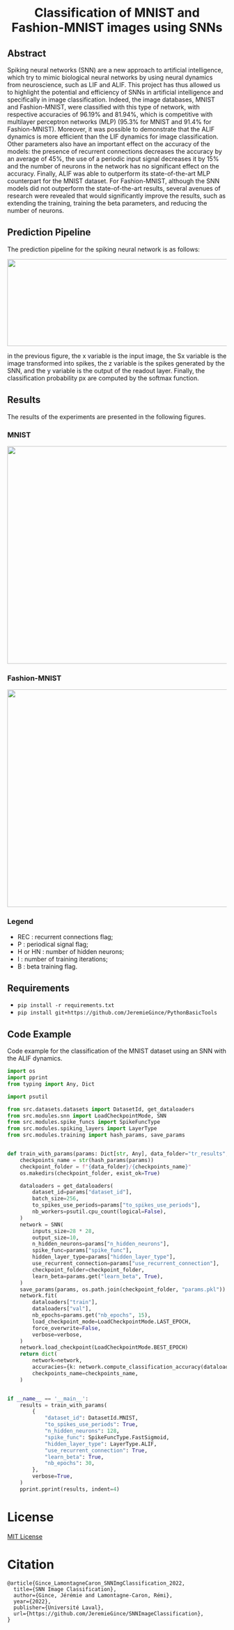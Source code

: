 <center> <h1>Classification of MNIST and Fashion-MNIST images using SNNs</h1> </center>
 

## Abstract

Spiking neural networks (SNN) are a new approach to artificial intelligence, which try to mimic biological 
neural networks by using neural dynamics from neuroscience, such as LIF and ALIF. This project has thus 
allowed us to highlight the potential and efficiency of SNNs in artificial intelligence and specifically 
in image classification. Indeed, the image databases, MNIST and Fashion-MNIST, were classified with this 
type of network, with respective accuracies of 96.19% and 81.94%, which is competitive with multilayer 
perceptron networks (MLP) (95.3% for MNIST and 91.4% for Fashion-MNIST). Moreover, it was possible to 
demonstrate that the ALIF dynamics is more efficient than the LIF dynamics for image classification. Other 
parameters also have an important effect on the accuracy of the models: the presence of recurrent connections 
decreases the accuracy by an average of 45%, the use of a periodic input signal decreases it by 15% 
and the number of neurons in the network has no significant effect on the accuracy. Finally, ALIF was able 
to outperform its state-of-the-art MLP counterpart for the MNIST dataset. For Fashion-MNIST, although the 
SNN models did not outperform the state-of-the-art results, several avenues of research were revealed that 
would significantly improve the results, such as extending the training, training the beta parameters, and 
reducing the number of neurons.


## Prediction Pipeline

The prediction pipeline for the spiking neural network is as follows:
<p align="center"> <img width="900" height="200" src="https://github.com/JeremieGince/SNNImageClassification/blob/main/figures/PipelineNet_Schm.png?raw=true"> </p>

in the previous figure, the x variable is the input image, the Sx variable is the image transformed
into spikes, the z variable is the spikes generated by the SNN, and the y variable is the output of the
readout layer. Finally, the classification probability px are computed by the softmax function.


## Results

The results of the experiments are presented in the following figures.

### MNIST
<p align="center"> <img width="1200" height="500" src="https://github.com/JeremieGince/SNNImageClassification/blob/main/figures/MNIST_precision_128N.png?raw=true"> </p>



### Fashion-MNIST
<p align="center"> <img width="1200" height="500" src="https://github.com/JeremieGince/SNNImageClassification/blob/main/figures/FMNIST_precision.png?raw=true"> </p>

### Legend
- REC : recurrent connections flag;
- P : periodical signal flag; 
- H or HN : number of hidden neurons;
- I : number of training iterations;
- B : beta training flag.



## Requirements
- ```pip install -r requirements.txt```
- ```pip install git+https://github.com/JeremieGince/PythonBasicTools```


## Code Example
Code example for the classification of the MNIST dataset using an SNN with the ALIF dynamics.

```python
import os
import pprint
from typing import Any, Dict

import psutil

from src.datasets.datasets import DatasetId, get_dataloaders
from src.modules.snn import LoadCheckpointMode, SNN
from src.modules.spike_funcs import SpikeFuncType
from src.modules.spiking_layers import LayerType
from src.modules.training import hash_params, save_params


def train_with_params(params: Dict[str, Any], data_folder="tr_results", verbose=False):
	checkpoints_name = str(hash_params(params))
	checkpoint_folder = f"{data_folder}/{checkpoints_name}"
	os.makedirs(checkpoint_folder, exist_ok=True)

	dataloaders = get_dataloaders(
		dataset_id=params["dataset_id"],
		batch_size=256,
		to_spikes_use_periods=params["to_spikes_use_periods"],
		nb_workers=psutil.cpu_count(logical=False),
	)
	network = SNN(
		inputs_size=28 * 28,
		output_size=10,
		n_hidden_neurons=params["n_hidden_neurons"],
		spike_func=params["spike_func"],
		hidden_layer_type=params["hidden_layer_type"],
		use_recurrent_connection=params["use_recurrent_connection"],
		checkpoint_folder=checkpoint_folder,
		learn_beta=params.get("learn_beta", True),
	)
	save_params(params, os.path.join(checkpoint_folder, "params.pkl"))
	network.fit(
		dataloaders["train"],
		dataloaders["val"],
		nb_epochs=params.get("nb_epochs", 15),
		load_checkpoint_mode=LoadCheckpointMode.LAST_EPOCH,
		force_overwrite=False,
		verbose=verbose,
	)
	network.load_checkpoint(LoadCheckpointMode.BEST_EPOCH)
	return dict(
		network=network,
		accuracies={k: network.compute_classification_accuracy(dataloaders[k]) for k in dataloaders},
		checkpoints_name=checkpoints_name,
	)


if __name__ == '__main__':
	results = train_with_params(
		{
			"dataset_id": DatasetId.MNIST,
			"to_spikes_use_periods": True,
			"n_hidden_neurons": 128,
			"spike_func": SpikeFuncType.FastSigmoid,
			"hidden_layer_type": LayerType.ALIF,
			"use_recurrent_connection": True,
			"learn_beta": True,
			"nb_epochs": 30,
		},
		verbose=True,
	)
	pprint.pprint(results, indent=4)
```



# License
[MIT License](LICENSE.md)


# Citation
```
@article{Gince_LamontagneCaron_SNNImgClassification_2022,
  title={SNN Image Classification},
  author={Gince, Jérémie and Lamontagne-Caron, Rémi},
  year={2022},
  publisher={Université Laval},
  url={https://github.com/JeremieGince/SNNImageClassification},
}
```
